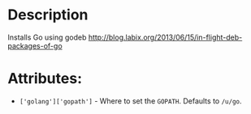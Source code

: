 # Description

Installs Go using godeb http://blog.labix.org/2013/06/15/in-flight-deb-packages-of-go

# Attributes:

* `['golang']['gopath']` - Where to set the `GOPATH`. Defaults to `/u/go`.
